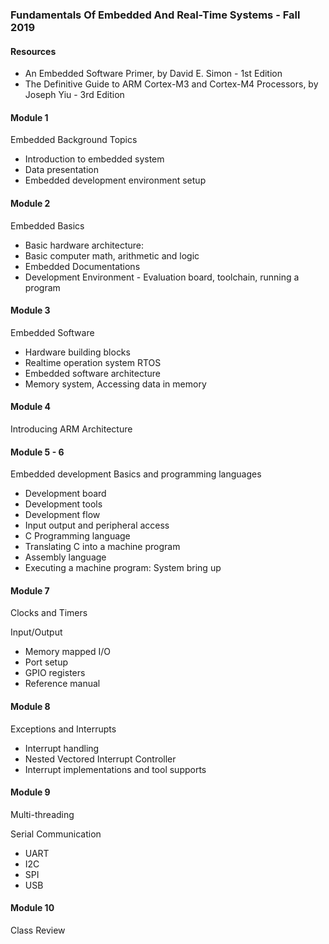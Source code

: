 ### Fundamentals Of Embedded And Real-Time Systems - Fall 2019


#### Resources
- An Embedded Software Primer, by David E. Simon - 1st Edition
- The Definitive Guide to ARM Cortex-M3 and Cortex-M4 Processors, by Joseph Yiu - 3rd Edition

#### Module 1

Embedded Background Topics

- Introduction to embedded system
- Data presentation
- Embedded development environment setup

#### Module 2

Embedded Basics

- Basic hardware architecture:
- Basic computer math, arithmetic and logic
- Embedded Documentations
- Development Environment - Evaluation board, toolchain, running a program

#### Module 3

Embedded Software

- Hardware building blocks
- Realtime operation system RTOS
- Embedded software architecture
- Memory system, Accessing data in memory

#### Module 4

Introducing ARM Architecture

#### Module 5 - 6

Embedded development Basics and programming languages

- Development board
- Development tools
- Development flow
- Input output and peripheral access
- C Programming language
- Translating C into a machine program
- Assembly language
- Executing a machine program: System bring up

#### Module 7

Clocks and Timers

Input/Output

- Memory mapped I/O
- Port setup
- GPIO registers
- Reference manual

#### Module 8

Exceptions and Interrupts

- Interrupt handling
- Nested Vectored Interrupt Controller
- Interrupt implementations and tool supports

#### Module 9

Multi-threading

Serial Communication

- UART
- I2C
- SPI
- USB

#### Module 10

Class Review

